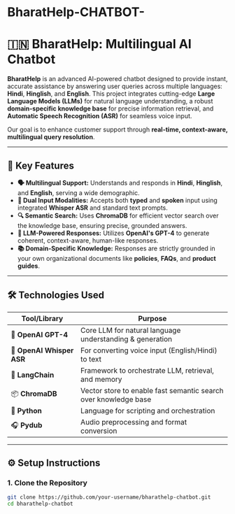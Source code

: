 # BharatHelp-CHATBOT-
  
# 🇮🇳 BharatHelp: Multilingual AI Chatbot

**BharatHelp** is an advanced AI-powered chatbot designed to provide instant, accurate assistance by answering user queries across multiple languages: **Hindi**, **Hinglish**, and **English**. This project integrates cutting-edge **Large Language Models (LLMs)** for natural language understanding, a robust **domain-specific knowledge base** for precise information retrieval, and **Automatic Speech Recognition (ASR)** for seamless voice input.

Our goal is to enhance customer support through **real-time, context-aware, multilingual query resolution**.

---

## 🚀 Key Features

- **🗣 Multilingual Support:** Understands and responds in **Hindi**, **Hinglish**, and **English**, serving a wide demographic.
- **📝 Dual Input Modalities:** Accepts both **typed** and **spoken** input using integrated **Whisper ASR** and standard text prompts.
- **🔍 Semantic Search:** Uses **ChromaDB** for efficient vector search over the knowledge base, ensuring precise, grounded answers.
- **🤖 LLM-Powered Responses:** Utilizes **OpenAI's GPT-4** to generate coherent, context-aware, human-like responses.
- **📚 Domain-Specific Knowledge:** Responses are strictly grounded in your own organizational documents like **policies**, **FAQs**, and **product guides**.

---

## 🛠️ Technologies Used

| Tool/Library                |                  Purpose                                       |
|-----------------------------|----------------------------------------------------------------|
| 🧠 **OpenAI GPT-4**        | Core LLM for natural language understanding & generation        |
| 🧠 **OpenAI Whisper ASR**  | For converting voice input (English/Hindi) to text              |
| 🔗 **LangChain**           | Framework to orchestrate LLM, retrieval, and memory             |
| 📦 **ChromaDB**            | Vector store to enable fast semantic search over knowledge base |
| 🐍 **Python**              | Language for scripting and orchestration                        |
| 🎧 **Pydub**               | Audio preprocessing and format conversion                       |


---

## ⚙️ Setup Instructions

### 1. Clone the Repository

```bash
git clone https://github.com/your-username/bharathelp-chatbot.git
cd bharathelp-chatbot



